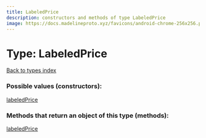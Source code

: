 ```yaml
---
title: LabeledPrice
description: constructors and methods of type LabeledPrice
image: https://docs.madelineproto.xyz/favicons/android-chrome-256x256.png
---
```

# Type: LabeledPrice
[Back to types index](index.md)



### Possible values (constructors):

[labeledPrice](../constructors/labeledPrice.md)  



### Methods that return an object of this type (methods):



[labeledPrice](../constructors/labeledPrice.md)  

